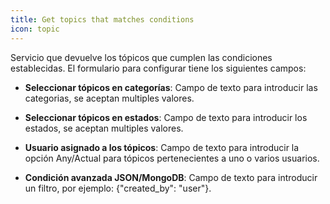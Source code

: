 ```yaml
---
title: Get topics that matches conditions
icon: topic
---
```

Servicio que devuelve los tópicos que cumplen las condiciones establecidas. El formulario para configurar tiene los siguientes campos:

* **Seleccionar tópicos en categorías**: Campo de texto para introducir las categorias, se aceptan multiples valores.

* **Seleccionar tópicos en estados**: Campo de texto para introducir los estados, se aceptan multiples valores.

* **Usuario asignado a los tópicos**: Campo de texto para introducir la opción Any/Actual para tópicos pertenecientes a uno o varios usuarios.

* **Condición avanzada JSON/MongoDB**: Campo de texto para introducir un filtro, por ejemplo: {"created_by": "user"}.
